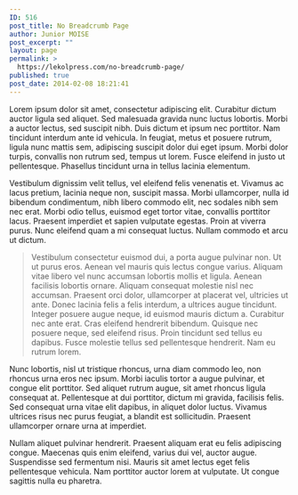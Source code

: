 ```yaml
---
ID: 516
post_title: No Breadcrumb Page
author: Junior MOISE
post_excerpt: ""
layout: page
permalink: >
  https://lekolpress.com/no-breadcrumb-page/
published: true
post_date: 2014-02-08 18:21:41
---
```

<div id="lipsum">

Lorem ipsum dolor sit amet, consectetur adipiscing elit. Curabitur dictum auctor ligula sed aliquet. Sed malesuada gravida nunc luctus lobortis. Morbi a auctor lectus, sed suscipit nibh. Duis dictum et ipsum nec porttitor. Nam tincidunt interdum ante id vehicula. In feugiat, metus et posuere rutrum, ligula nunc mattis sem, adipiscing suscipit dolor dui eget ipsum. Morbi dolor turpis, convallis non rutrum sed, tempus ut lorem. Fusce eleifend in justo ut pellentesque. Phasellus tincidunt urna in tellus lacinia elementum.

Vestibulum dignissim velit tellus, vel eleifend felis venenatis et. Vivamus ac lacus pretium, lacinia neque non, suscipit massa. Morbi ullamcorper, nulla id bibendum condimentum, nibh libero commodo elit, nec sodales nibh sem nec erat. Morbi odio tellus, euismod eget tortor vitae, convallis porttitor lacus. Praesent imperdiet et sapien vulputate egestas. Proin at viverra purus. Nunc eleifend quam a mi consequat luctus. Nullam commodo et arcu ut dictum.
<blockquote>Vestibulum consectetur euismod dui, a porta augue pulvinar non. Ut ut purus eros. Aenean vel mauris quis lectus congue varius. Aliquam vitae libero vel nunc accumsan lobortis mollis et ligula. Aenean facilisis lobortis ornare. Aliquam consequat molestie nisl nec accumsan. Praesent orci dolor, ullamcorper at placerat vel, ultricies ut ante. Donec lacinia felis a felis interdum, a ultrices augue tincidunt. Integer posuere augue neque, id euismod mauris dictum a. Curabitur nec ante erat. Cras eleifend hendrerit bibendum. Quisque nec posuere neque, sed eleifend risus. Proin tincidunt sed tellus eu dapibus. Fusce molestie tellus sed pellentesque hendrerit. Nam eu rutrum lorem.</blockquote>
Nunc lobortis, nisl ut tristique rhoncus, urna diam commodo leo, non rhoncus urna eros nec ipsum. Morbi iaculis tortor a augue pulvinar, et congue elit porttitor. Sed aliquet rutrum augue, sit amet rhoncus ligula consequat at. Pellentesque at dui porttitor, dictum mi gravida, facilisis felis. Sed consequat urna vitae elit dapibus, in aliquet dolor luctus. Vivamus ultrices risus nec purus feugiat, a blandit est sollicitudin. Praesent ullamcorper ornare urna at imperdiet.

Nullam aliquet pulvinar hendrerit. Praesent aliquam erat eu felis adipiscing congue. Maecenas quis enim eleifend, varius dui vel, auctor augue. Suspendisse sed fermentum nisi. Mauris sit amet lectus eget felis pellentesque vehicula. Nam porttitor auctor lorem at vulputate. Ut congue sagittis nulla eu pharetra.

</div>